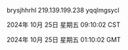 brysjhhrhl 219.139.199.238 yqqlmgsycl

2024年 10月 25日 星期五 09:10:02 CST

2024年 10月 25日 星期五 01:10:02 GMT
